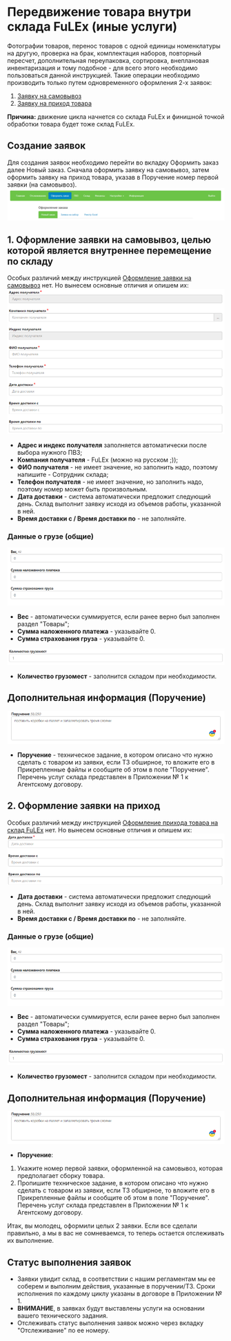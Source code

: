# Передвижение товара внутри склада FuLEx (иные услуги)

Фотографии товаров, перенос товаров с одной единицы номенклатуры на другую, проверка на брак, комплектация наборов, повторный пересчет, дополнительная переупаковка, сортировка, внеплановая инвентаризация и тому подобное - для всего этого необходимо пользоваться данной инструкцией. 
Такие операции необходимо производить только путем одновременного оформления 2-х заявок:
1. [Заявку на самовывоз](pickup.md)
2. [Заявку на приход товара](invoice.md)

**Причина:** движение цикла начнется со склада FuLEx и финишной точкой обработки товара будет тоже склад FuLEx.

## Создание заявок
Для создания заявок необходимо перейти во вкладку Оформить заказ далее Новый заказ. Сначала оформить заявку на самовывоз, затем оформить заявку на приход товара, указав в Поручение номер первой заявки (на самовывоз).
![new_order](img/new_order.png)


## 1. Оформление заявки на самовывоз, целью которой является внутреннее перемещение по складу

Особых различий между инструкцией [Оформление заявки на самовывоз](pickup.md) нет. Но вынесем основные отличия и опишем их:
![for_movement](img/for_movement.png) 

- **Адрес и индекс получателя** заполняется автоматически после выбора нужного ПВЗ;
- **Компания получателя** - FuLEx (можно на русском ;));
- **ФИО получателя** - не имеет значение, но заполнить надо, поэтому напишите - Сотрудник склада;
- **Телефон получателя** - не имеет значение, но заполнить надо, поэтому номер может быть произвольным.
- **Дата доставки** - система автоматически предложит следующий день. Склад выполнит заявку исходя из объемов работы, указанной в ней. 
- **Время доставки с / Время доставки по** - не заполняйте.

### Данные о грузе (общие)

![cargo_ready_mp](img/cargo_ready_mp.png)

* **Вес** - автоматически суммируется, если ранее верно был заполнен раздел "Товары";
* **Сумма наложенного платежа** - указывайте 0. 
* **Сумма страхования груза** - указывайте 0.

![gruzomesto](img/gruzomesto.png) 

- **Количество грузомест** - заполнится складом при необходимости. 

## Дополнительная информация (Поручение)

![description](img/description.png)
- **Поручение** - техническое задание, в котором описано что нужно сделать с товаром из заявки, если ТЗ обширное, то вложите его в Прикрепленные файлы и сообщите об этом в поле "Поручение". Перечень услуг склада представлен в Приложении № 1 к Агентскому договору.

## 2. Оформление заявки на приход

Особых различий между инструкцией [Оформление прихода товара на склад FuLEx](invoice.md) нет. Но вынесем основные отличия и опишем их:
![date_in](img/date_in.png)
- **Дата доставки** - система автоматически предложит следующий день. Склад выполнит заявку исходя из объемов работы, указанной в ней. 
- **Время доставки с / Время доставки по** - не заполняйте.

### Данные о грузе (общие)

![cargo_ready_mp](img/cargo_ready_mp.png)

* **Вес** - автоматически суммируется, если ранее верно был заполнен раздел "Товары";
* **Сумма наложенного платежа** - указывайте 0. 
* **Сумма страхования груза** - указывайте 0.

![gruzomesto](img/gruzomesto.png) 

- **Количество грузомест** - заполнится складом при необходимости. 

## Дополнительная информация (Поручение)

![description](img/description.png)
- **Поручение**:
1. Укажите номер первой заявки, оформленной на самовывоз, которая предполагает сборку товара. 
2. Пропишите техническое задание, в котором описано что нужно сделать с товаром из заявки, если ТЗ обширное, то вложите его в Прикрепленные файлы и сообщите об этом в поле "Поручение". Перечень услуг склада представлен в Приложении № 1 к Агентскому договору.

Итак, вы молодец, оформили целых 2 заявки. Если все сделали правильно, а мы в вас не сомневаемся, то теперь остается отслеживать их выполнение. 

## Статус выполнения заявок

- Заявки увидит склад, в соответствии с нашим регламентам мы ее соберем и выполним действия, указанные в поручении/ТЗ. Сроки исполнения по каждому циклу указаны в договоре в Приложении № 1. 
- **ВНИМАНИЕ**, в заявках будут выставлены услуги на основании вашего технического задания.
- Отслеживать статус выполнения заявок можно через вкладку "Отслеживание" по ее номеру. 
